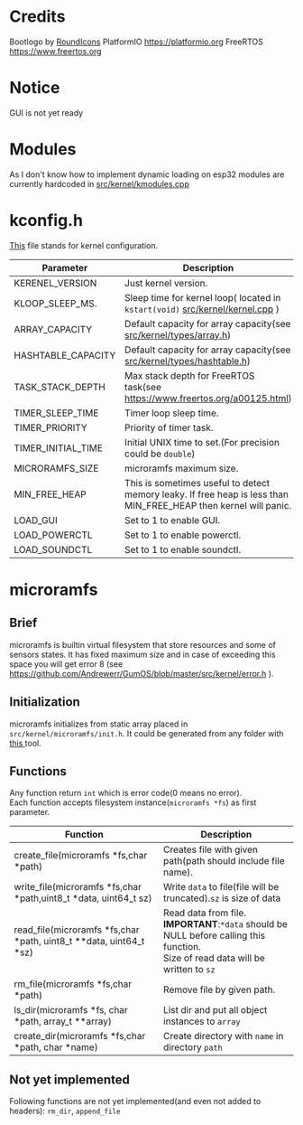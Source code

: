 # Credits
Bootlogo by <a href="https://www.flaticon.com/authors/roundicons">RoundIcons</a>
PlatformIO https://platformio.org
FreeRTOS https://www.freertos.org
# Notice 
GUI is not yet ready

# Modules
As I don't know how to implement dynamic loading on esp32 modules are currently hardcoded in <a href="https://github.com/Andrewerr/GumOS/blob/master/src/kernel/kmodules.cpp">src/kernel/kmodules.cpp</a> 
# kconfig.h
<a href="https://github.com/Andrewerr/GumOS/blob/master/src/kernel/kconfig.h">This</a> file stands for kernel configuration.<br>

|Parameter               |Description              |
|------------------------|-------------------------|
|KERENEL_VERSION         |Just kernel version.     |
|KLOOP_SLEEP_MS.         |Sleep time for kernel loop( located in ```kstart(void)``` <a href="https://github.com/Andrewerr/GumOS/blob/master/src/kernel/kernel.cpp">src/kernel/kernel.cpp</a> )
|ARRAY_CAPACITY          |Default capacity for array capacity(see <a href="https://github.com/Andrewerr/GumOS/blob/master/src/kernel/types/array.h">src/kernel/types/array.h</a>)|
|HASHTABLE_CAPACITY      |Default capacity for array capacity(see <a href="https://github.com/Andrewerr/GumOS/blob/master/src/kernel/types/array.h">src/kernel/types/hashtable.h</a>)|
|TASK_STACK_DEPTH        |Max stack depth for FreeRTOS task(see https://www.freertos.org/a00125.html)|
|TIMER_SLEEP_TIME        |Timer loop sleep time.   |
|TIMER_PRIORITY          |Priority of timer task.  |
|TIMER_INITIAL_TIME      |Initial UNIX time to set.(For precision could be ```double```)|
|MICRORAMFS_SIZE         |microramfs maximum size. |
|MIN_FREE_HEAP           |This is sometimes useful to detect memory leaky. If free heap is less than MIN_FREE_HEAP then kernel will panic. |
|LOAD_GUI                |Set to 1 to enable GUI.       |
|LOAD_POWERCTL           |Set to 1 to enable powerctl.  |
|LOAD_SOUNDCTL           |Set to 1 to enable soundctl.  |

# microramfs
## Brief
microramfs is builtin virtual filesystem that store resources and some of sensors states. It has fixed maximum size and in case of exceeding this space you will get error 8 (see https://github.com/Andrewerr/GumOS/blob/master/src/kernel/error.h ).
## Initialization
microramfs initializes from static array placed in ```src/kernel/microramfs/init.h```. It could be generated from any folder with <a href="https://github.com/Andrewerr/microramfs-creator"> this </a> tool.
## Functions
Any function return ```int``` which is error code(0 means no error).<br>
Each function accepts filesystem instance(```microramfs *fs```) as first parameter.<br>


| Function                                   | Description                        |
|--------------------------------------------|------------------------------------|
|create_file(microramfs *fs,char *path)      | Creates file with given path(path should include file name).|
|write_file(microramfs *fs,char *path,uint8_t *data, uint64_t sz)| Write ```data``` to file(file will be truncated).```sz``` is size of data|
|read_file(microramfs *fs,char *path, uint8_t \**data, uint64_t *sz)|Read data from file. <br> **IMPORTANT**:```*data``` should be NULL before calling this function.<br>Size of read data will be written to ```sz```|
|rm_file(microramfs *fs,char *path)          | Remove file by given path.         |
|ls_dir(microramfs *fs, char *path, array_t \**array)| List dir and put all object instances to ```array```|
|create_dir(microramfs *fs,char *path, char *name)| Create directory with ```name``` in directory ```path```|

## Not yet implemented
Following functions are not yet implemented(and even not added to headers): ```rm_dir```, ```append_file```
